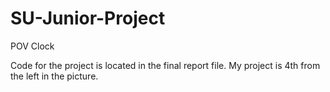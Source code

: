 # SU-Junior-Project
POV Clock


Code for the project is located in the final report file.
My project is 4th from the left in the picture.
